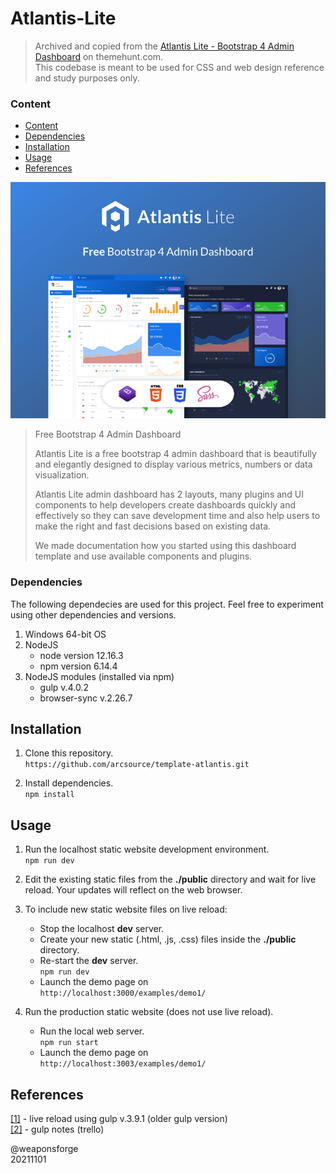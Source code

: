 # Atlantis-Lite

> Archived and copied from the [Atlantis Lite - Bootstrap 4 Admin Dashboard](https://themehunt.com/item/1527584-atlantis-lite-bootstrap-4-admin-dashboard) on themehunt.com.  
> This codebase is meant to be used for CSS and web design reference and study purposes only.

### Content

- [Content](#content)
- [Dependencies](#dependencies)
- [Installation](#installation)
- [Usage](#usage)
- [References](#references)

![atlantis](assets/thumbnail.png)

> Free Bootstrap 4 Admin Dashboard
> 
> Atlantis Lite is a free bootstrap 4 admin dashboard that is beautifully and elegantly designed to display various metrics, numbers or data visualization.
> 
> Atlantis Lite admin dashboard has 2 layouts, many plugins and UI components to help developers create dashboards quickly and effectively so they can save development time and also help users to make the right and fast decisions based on existing data.
> 
> We made documentation how you started using this dashboard template and use available components and plugins.

### Dependencies

The following dependecies are used for this project. Feel free to experiment using other dependencies and versions.

1. Windows 64-bit OS
2. NodeJS
	- node version 12.16.3
	- npm version 6.14.4
3. NodeJS modules (installed via npm)
	- gulp v.4.0.2
	- browser-sync v.2.26.7


## Installation

1. Clone this repository.  
`https://github.com/arcsource/template-atlantis.git`

2. Install dependencies.  
`npm install`


## Usage

1. Run the localhost static website development environment.  
`npm run dev`

2.  Edit the existing static files from the **./public** directory and wait for live reload. Your updates will reflect on the web browser.

3. To include new static website files on live reload:
	- Stop the localhost **dev** server.
	- Create your new static (.html, .js, .css) files inside the **./public** directory.
	- Re-start the **dev** server.  
`npm run dev`
    - Launch the demo page on  
`http://localhost:3000/examples/demo1/`

4. Run the production static website (does not use live reload).  
    - Run the local web server.  
`npm run start`
    - Launch the demo page on  
`http://localhost:3003/examples/demo1/`


## References

[[1]](https://github.com/ciatph/webtools) - live reload using gulp v.3.9.1 (older gulp version)  
[[2]](https://trello.com/c/gFN68i6k) - gulp notes (trello)

@weaponsforge  
20211101
